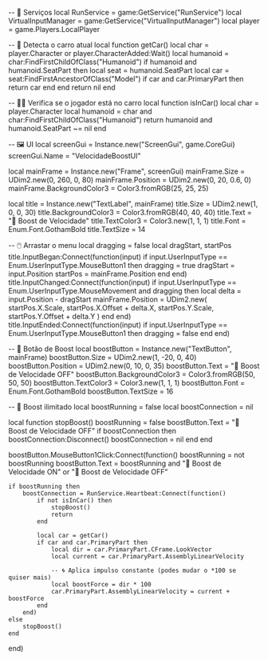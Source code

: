 -- 🧠 Serviços
local RunService = game:GetService("RunService")
local VirtualInputManager = game:GetService("VirtualInputManager")
local player = game.Players.LocalPlayer

-- 🚗 Detecta o carro atual
local function getCar()
	local char = player.Character or player.CharacterAdded:Wait()
	local humanoid = char:FindFirstChildOfClass("Humanoid")
	if humanoid and humanoid.SeatPart then
		local seat = humanoid.SeatPart
		local car = seat:FindFirstAncestorOfClass("Model")
		if car and car.PrimaryPart then
			return car
		end
	end
	return nil
end

-- 🧍‍♂️ Verifica se o jogador está no carro
local function isInCar()
	local char = player.Character
	local humanoid = char and char:FindFirstChildOfClass("Humanoid")
	return humanoid and humanoid.SeatPart ~= nil
end

-- 🖼️ UI
local screenGui = Instance.new("ScreenGui", game.CoreGui)
screenGui.Name = "VelocidadeBoostUI"

local mainFrame = Instance.new("Frame", screenGui)
mainFrame.Size = UDim2.new(0, 260, 0, 80)
mainFrame.Position = UDim2.new(0, 20, 0.6, 0)
mainFrame.BackgroundColor3 = Color3.fromRGB(25, 25, 25)

local title = Instance.new("TextLabel", mainFrame)
title.Size = UDim2.new(1, 0, 0, 30)
title.BackgroundColor3 = Color3.fromRGB(40, 40, 40)
title.Text = "🚀 Boost de Velocidade"
title.TextColor3 = Color3.new(1, 1, 1)
title.Font = Enum.Font.GothamBold
title.TextSize = 14

-- 🖱️ Arrastar o menu
local dragging = false
local dragStart, startPos
title.InputBegan:Connect(function(input)
	if input.UserInputType == Enum.UserInputType.MouseButton1 then
		dragging = true
		dragStart = input.Position
		startPos = mainFrame.Position
	end
end)
title.InputChanged:Connect(function(input)
	if input.UserInputType == Enum.UserInputType.MouseMovement and dragging then
		local delta = input.Position - dragStart
		mainFrame.Position = UDim2.new(
			startPos.X.Scale, startPos.X.Offset + delta.X,
			startPos.Y.Scale, startPos.Y.Offset + delta.Y
		)
	end
end)
title.InputEnded:Connect(function(input)
	if input.UserInputType == Enum.UserInputType.MouseButton1 then
		dragging = false
	end
end)

-- 🔘 Botão de Boost
local boostButton = Instance.new("TextButton", mainFrame)
boostButton.Size = UDim2.new(1, -20, 0, 40)
boostButton.Position = UDim2.new(0, 10, 0, 35)
boostButton.Text = "🚀 Boost de Velocidade OFF"
boostButton.BackgroundColor3 = Color3.fromRGB(50, 50, 50)
boostButton.TextColor3 = Color3.new(1, 1, 1)
boostButton.Font = Enum.Font.GothamBold
boostButton.TextSize = 16

-- 🚀 Boost ilimitado
local boostRunning = false
local boostConnection = nil

local function stopBoost()
	boostRunning = false
	boostButton.Text = "🚀 Boost de Velocidade OFF"
	if boostConnection then
		boostConnection:Disconnect()
		boostConnection = nil
	end
end

boostButton.MouseButton1Click:Connect(function()
	boostRunning = not boostRunning
	boostButton.Text = boostRunning and "🚀 Boost de Velocidade ON" or "🚀 Boost de Velocidade OFF"

	if boostRunning then
		boostConnection = RunService.Heartbeat:Connect(function()
			if not isInCar() then
				stopBoost()
				return
			end

			local car = getCar()
			if car and car.PrimaryPart then
				local dir = car.PrimaryPart.CFrame.LookVector
				local current = car.PrimaryPart.AssemblyLinearVelocity

				-- 🌀 Aplica impulso constante (podes mudar o *100 se quiser mais)
				local boostForce = dir * 100
				car.PrimaryPart.AssemblyLinearVelocity = current + boostForce
			end
		end)
	else
		stopBoost()
	end
end)
